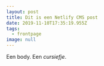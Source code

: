 ```yaml
---
layout: post
title: Dit is een Netlify CMS post
date: 2019-11-10T17:35:19.955Z
tags:
  - frontpage
image: null
---
```

Een body. Een *cursiefje*. 
